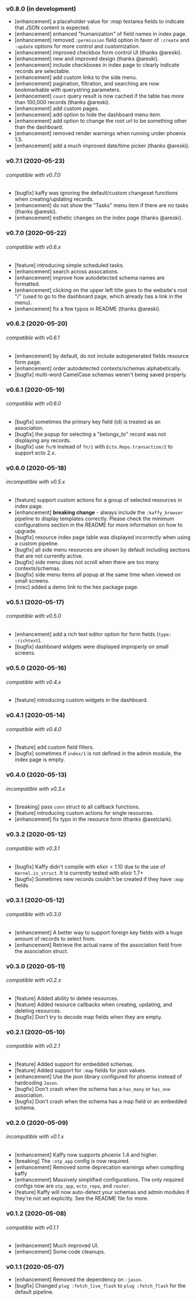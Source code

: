 ### v0.8.0 (in development)

- [enhancement] a placeholder value for :map textarea fields to indicate that JSON content is expected.
- [enhancement] enhanced "humanization" of field names in index page.
- [enhancement] removed `:permission` field option in favor of `:create` and `:update` options for more control and customization.
- [enhancement] improved checkbox form control UI (thanks @areski).
- [enhancement] new and improved design (thanks @areski).
- [enhancement] include checkboxes in index page to clearly indicate records are selectable.
- [enhancement] add custom links to the side menu.
- [enhancement] pagination, filtration, and searching are now bookmarkable with querystring parameters.
- [enhancement] `count` query result is now cached if the table has more than 100,000 records (thanks @areski).
- [enhancement] add custom pages.
- [enhancement] add option to hide the dashboard menu item.
- [enhancement] add option to change the root url to be something other than the dashboard.
- [enhancement] removed render warnings when running under phoenix 1.5.
- [enhancement] add a much improved date/time picker (thanks @areski).

### v0.7.1 (2020-05-23)

###### compatible with v0.7.0

- [bugfix] kaffy was ignoring the default/custom changeset functions when creating/updating records.
- [enhancement] do not show the "Tasks" menu item if there are no tasks (thanks @areski).
- [enhancement] esthetic changes on the index page (thanks @areski).

### v0.7.0 (2020-05-22)

###### compatible with v0.6.x

- [feature] introducing simple scheduled tasks.
- [enhancement] search across assocations.
- [enhancement] improve how autodetected schema names are formatted.
- [enhancement] clicking on the upper left title goes to the website's root "/" (used to go to the dashboard page, which already has a link in the menu).
- [enhancement] fix a few typos in README (thanks @areski).

### v0.6.2 (2020-05-20)

###### compatible with v0.6.1

- [enhancement] by default, do not include autogenerated fields resource form page.
- [enhancement] order autodetected contexts/schemas alphabetically.
- [bugfix] multi-word CamelCase schemas weren't being saved properly.

### v0.6.1 (2020-05-19)

###### compatible with v0.6.0

- [bugfix] sometimes the primary key field (id) is treated as an association.
- [bugfix] the popup for selecting a "belongs_to" record was not displaying any records.
- [bugfix] use `fn/0` instead of `fn/1` with `Ecto.Repo.transaction/2` to support ecto 2.x.

### v0.6.0 (2020-05-18)

###### incompatible with v0.5.x

- [feature] support custom actions for a group of selected resources in index page.
- [enhancement] **breaking change** - always include the `:kaffy_browser` pipeline to display templates correctly. Please check the minimum configurations section in the README for more information on how to upgrade.
- [bugfix] resource index page table was displayed incorrectly when using a custom pipeline.
- [bugfix] all side menu resources are shown by default including sections that are not currently active.
- [bugfix] side menu does not scroll when there are too many contexts/schemas.
- [bugfix] side menu items all popup at the same time when viewed on small screens.
- [misc] added a demo link to the hex package page.

### v0.5.1 (2020-05-17)

###### compatible with v0.5.0

- [enhancement] add a rich text editor option for form fields (`type: :richtext`).
- [bugfix] dashboard widgets were displayed improperly on small screens.

### v0.5.0 (2020-05-16)

###### compatible with v0.4.x

- [feature] introducing custom widgets in the dashboard.

### v0.4.1 (2020-05-14)

###### compatible with v0.4.0

- [feature] add custom field filters.
- [bugfix] sometimes if `index/1` is not defined in the admin module, the index page is empty.

### v0.4.0 (2020-05-13)

###### incompatible with v0.3.x

- [breaking] pass `conn` struct to all callback functions.
- [feature] introducing custom actions for single resources.
- [enhancement] fix typo in the resource form (thanks @axelclark).

### v0.3.2 (2020-05-12)

###### compatible with v0.3.1

- [bugfix] Kaffy didn't compile with elixir < 1.10 due to the use of `Kernel.is_struct`. It is currently tested with elixir 1.7+
- [bugfix] Sometimes new records couldn't be created if they have `:map` fields.

### v0.3.1 (2020-05-12)

###### compatible with v0.3.0

- [enhancement] A better way to support foreign key fields with a huge amount of records to select from.
- [enhancement] Retrieve the actual name of the association field from the association struct.

### v0.3.0 (2020-05-11)

###### compatible with v0.2.x

- [feature] Added ability to delete resources.
- [feature] Added resource callbacks when creating, updating, and deleting resources.
- [bugfix] Don't try to decode map fields when they are empty.

### v0.2.1 (2020-05-10)

###### compatible with v0.2.1

- [feature] Added support for embedded schemas.
- [feature] Added support for `:map` fields for json values.
- [enhancement] Use the json library configured for phoenix instead of hardcoding `Jason`.
- [bugfix] Don't crash when the schema has a `has_many` or `has_one` association.
- [bugfix] Don't crash when the schema has a map field or an embedded schema.

### v0.2.0 (2020-05-09)

###### incompatible with v0.1.x

- [enhancement] Kaffy now supports phoenix 1.4 and higher.
- [breaking] The `:otp_app` config is now required.
- [enhancement] Removed some deprecation warnings when compiling kaffy
- [enhancement] Massively simplified configurations. The only required configs now are `otp_app`, `ecto_repo`, and `router`.
- [feature] Kaffy will now auto-detect your schemas and admin modules if they're not set explicitly. See the README file for more.

### v0.1.2 (2020-05-08)

###### compatible with v0.1.1

- [enhancement] Much improved UI.
- [enhancement] Some code cleanups.

### v0.1.1 (2020-05-07)

- [enhancement] Removed the dependency on `:jason`.
- [bugfix] Changed `plug :fetch_live_flash` to `plug :fetch_flash` for the default pipeline.
